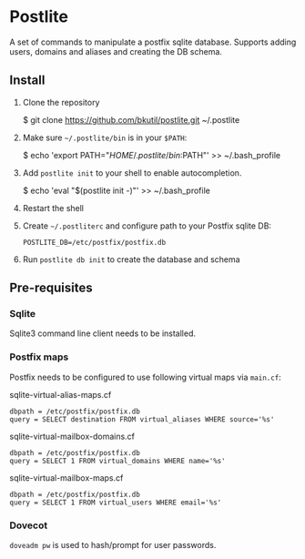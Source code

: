 # Postlite

A set of commands to manipulate a postfix sqlite database. Supports adding users,
domains and aliases and creating the DB schema.

## Install

1. Clone the repository

    $ git clone https://github.com/bkutil/postlite.git ~/.postlite

2. Make sure `~/.postlite/bin` is in your `$PATH`:

    $ echo 'export PATH="$HOME/.postlite/bin:$PATH"' >> ~/.bash_profile

3. Add `postlite init` to your shell to enable autocompletion.

    $ echo 'eval "$(postlite init -)"' >> ~/.bash_profile

4. Restart the shell

5. Create `~/.postliterc` and configure path to your Postfix sqlite DB:

    `POSTLITE_DB=/etc/postfix/postfix.db`

6. Run `postlite db init` to create the database and schema

## Pre-requisites

### Sqlite

Sqlite3 command line client needs to be installed.

### Postfix maps

Postfix needs to be configured to use following virtual maps via `main.cf`:

sqlite-virtual-alias-maps.cf

    dbpath = /etc/postfix/postfix.db
    query = SELECT destination FROM virtual_aliases WHERE source='%s'


sqlite-virtual-mailbox-domains.cf

    dbpath = /etc/postfix/postfix.db
    query = SELECT 1 FROM virtual_domains WHERE name='%s'


sqlite-virtual-mailbox-maps.cf

    dbpath = /etc/postfix/postfix.db
    query = SELECT 1 FROM virtual_users WHERE email='%s'

### Dovecot

`doveadm pw` is used to hash/prompt for user passwords.


